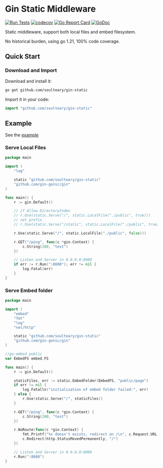 # Gin Static Middleware

[![Run Tests](https://github.com/soulteary/gin-static/actions/workflows/go.yml/badge.svg)](https://github.com/soulteary/gin-static/actions/workflows/go.yml)
[![codecov](https://codecov.io/gh/soulteary/static/branch/master/graph/badge.svg)](https://codecov.io/gh/soulteary/static)
[![Go Report Card](https://goreportcard.com/badge/github.com/soulteary/gin-static)](https://goreportcard.com/report/github.com/soulteary/gin-static)
[![GoDoc](https://godoc.org/github.com/soulteary/gin-static?status.svg)](https://godoc.org/github.com/soulteary/gin-static)

Static middleware, support both local files and embed filesystem.

No historical burden, using go 1.21, 100% code coverage.

## Quick Start

### Download and Import

Download and install it:

```bash
go get github.com/soulteary/gin-static
```

Import it in your code:

```go
import "github.com/soulteary/gin-static"
```

## Example

See the [example](example)

### Serve Local Files

[local files]:# (example/simple/main.go)

```go
package main

import (
	"log"

	static "github.com/soulteary/gin-static"
	"github.com/gin-gonic/gin"
)

func main() {
	r := gin.Default()

	// if Allow DirectoryIndex
	// r.Use(static.Serve("/", static.LocalFile("./public", true)))
	// set prefix
	// r.Use(static.Serve("/static", static.LocalFile("./public", true)))

	r.Use(static.Serve("/", static.LocalFile("./public", false)))

	r.GET("/ping", func(c *gin.Context) {
		c.String(200, "test")
	})

	// Listen and Server in 0.0.0.0:8080
	if err := r.Run(":8080"); err != nil {
		log.Fatal(err)
	}
}
```

### Serve Embed folder

[embedmd]:# (example/embed/main.go)

```go
package main

import (
	"embed"
	"fmt"
	"log"
	"net/http"

	static "github.com/soulteary/gin-static"
	"github.com/gin-gonic/gin"
)

//go:embed public
var EmbedFS embed.FS

func main() {
	r := gin.Default()

	staticFiles, err := static.EmbedFolder(EmbedFS, "public/page")
	if err != nil {
		log.Fatalln("initialization of embed folder failed:", err)
	} else {
		r.Use(static.Serve("/", staticFiles))
	}

	r.GET("/ping", func(c *gin.Context) {
		c.String(200, "test")
	})

	r.NoRoute(func(c *gin.Context) {
		fmt.Printf("%s doesn't exists, redirect on /\n", c.Request.URL.Path)
		c.Redirect(http.StatusMovedPermanently, "/")
	})

	// Listen and Server in 0.0.0.0:8080
	r.Run(":8080")
}
```
